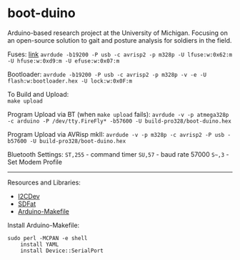 boot-duino
==========

Arduino-based research project at the University of Michigan. Focusing on an open-source solution to gait and posture analysis for soldiers in the field.

Fuses: [link](http://www.engbedded.com/fusecalc/)
`avrdude -b19200 -P usb -c avrisp2 -p m328p -U lfuse:w:0x62:m -U hfuse:w:0xd9:m -U efuse:w:0x07:m`

Bootloader:
`avrdude -b19200 -P usb -c avrisp2 -p m328p -v -e -U flash:w:bootloader.hex -U lock:w:0x0F:m`

To Build and Upload:  
`make upload`

Program Upload via BT (when `make upload` fails):
`avrdude -v -p atmega328p -c arduino -P /dev/tty.FireFly* -b57600 -U build-pro328/boot-duino.hex`

Program Upload via AVRisp mkII:
`avrdude -v -p m328p -c avrisp2 -P usb -b57600 -U build-pro328/boot-duino.hex`

Bluetooth Settings:
`ST,255` 	- command timer
`SU,57` 	- baud rate 57000
`S~,3` 		- Set Modem Profile 

----

Resources and Libraries:
 
- [I2CDev](https://github.com/jrowberg/i2cdevlib)
- [SDFat](http://code.google.com/p/sdfatlib/downloads/list)
- [Arduino-Makefile](https://github.com/mjoldfield/Arduino-Makefile)

Install Arduino-Makefile:  

```
sudo perl -MCPAN -e shell
	install YAML
	install Device::SerialPort
```

